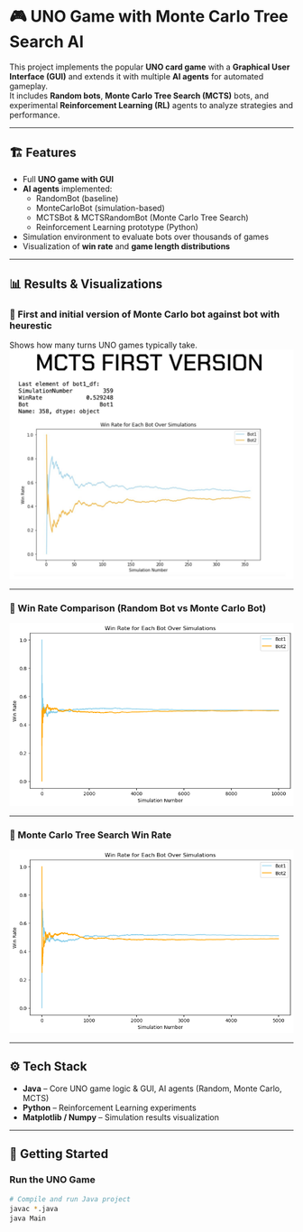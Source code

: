 # 🎮 UNO Game with Monte Carlo Tree Search AI

This project implements the popular **UNO card game** with a **Graphical User Interface (GUI)** and extends it with multiple **AI agents** for automated gameplay.  
It includes **Random bots**, **Monte Carlo Tree Search (MCTS)** bots, and experimental **Reinforcement Learning (RL)** agents to analyze strategies and performance.  

---

## 🏗️ Features
- Full **UNO game with GUI**  
- **AI agents** implemented:
  - RandomBot (baseline)  
  - MonteCarloBot (simulation-based)  
  - MCTSBot & MCTSRandomBot (Monte Carlo Tree Search)  
  - Reinforcement Learning prototype (Python)  
- Simulation environment to evaluate bots over thousands of games  
- Visualization of **win rate** and **game length distributions**  

---

## 📊 Results & Visualizations

### 🔹 First and initial version of Monte Carlo bot against bot with heurestic 
Shows how many turns UNO games typically take.  
![Initial Version](firstVersion.png)

---

### 🔹 Win Rate Comparison (Random Bot vs Monte Carlo Bot)
![Win Rate Random](WinRateRandom.png)

---

### 🔹 Monte Carlo Tree Search Win Rate
![MCTS Performance](MTWinRate.png)

---

## ⚙️ Tech Stack
- **Java** – Core UNO game logic & GUI, AI agents (Random, Monte Carlo, MCTS)  
- **Python** – Reinforcement Learning experiments  
- **Matplotlib / Numpy** – Simulation results visualization  

---

## 🚀 Getting Started

### Run the UNO Game
```bash
# Compile and run Java project
javac *.java
java Main
